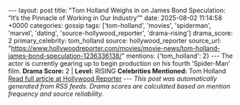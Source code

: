 --- layout: post title: "Tom Holland Weighs in on James Bond Speculation: “It’s the Pinnacle of Working in Our Industry”" date: 2025-08-02 11:14:58 +0000 categories: gossip tags: ['tom-holland', 'movies', 'spiderman', 'marvel', 'dating', 'source-hollywood_reporter', 'drama-rising'] drama_score: 2 primary_celebrity: tom_holland source: hollywood_reporter source_url: "https://www.hollywoodreporter.com/movies/movie-news/tom-holland-james-bond-speculation-1236336138/" mentions: {'tom_holland': 2} --- The actor is currently gearing up to begin production on his fourth 'Spider-Man' film. **Drama Score:** 2 | **Level:** RISING **Celebrities Mentioned:** Tom Holland [Read full article at Hollywood Reporter](https://www.hollywoodreporter.com/movies/movie-news/tom-holland-james-bond-speculation-1236336138/) --- *This post was automatically generated from RSS feeds. Drama scores are calculated based on mention frequency and source reliability.*